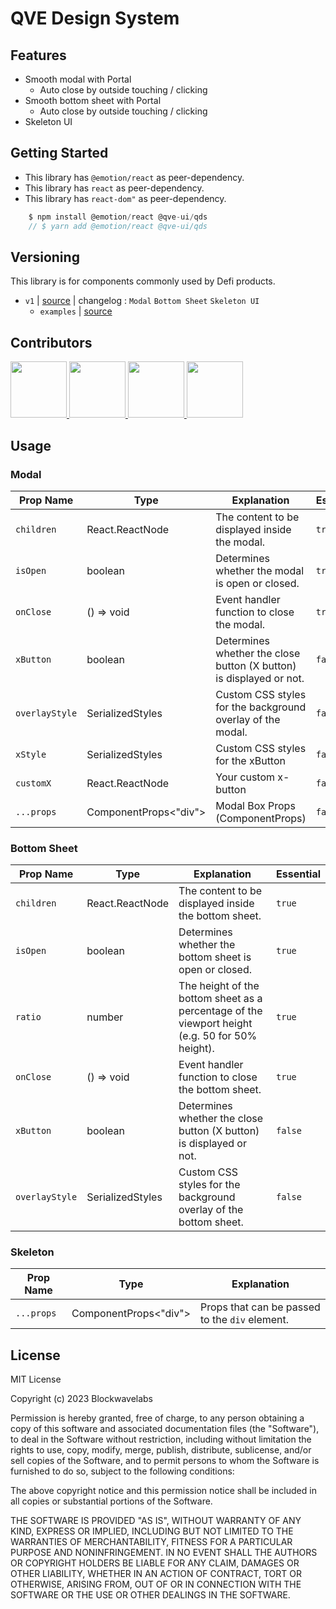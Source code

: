 # QVE Design System

## Features

- Smooth modal with Portal
  - Auto close by outside touching / clicking
- Smooth bottom sheet with Portal
  - Auto close by outside touching / clicking
- Skeleton UI

## Getting Started

- This library has `@emotion/react` as peer-dependency.
- This library has `react` as peer-dependency.
- This library has `react-dom"` as peer-dependency.

```javascript
    $ npm install @emotion/react @qve-ui/qds
    // $ yarn add @emotion/react @qve-ui/qds
```

## Versioning

This library is for components commonly used by Defi products.

- `v1` | [source](https://github.com/ziptalk/QDS-monorepo/tree/master/qds/src) | changelog : `Modal` `Bottom Sheet` `Skeleton UI`
  - `examples` | [source](https://github.com/ziptalk/QDS-monorepo/tree/master/qds-example)

## Contributors

<p>
<a href="https://github.com/BWLdoyeon">
    <img src="https://avatars.githubusercontent.com/u/121469036?v=4" width="90">
</a>
<a href="https://github.com/youngan1111">
    <img src="https://avatars.githubusercontent.com/u/68759940?v=4" width="90">
</a>
<a href="https://github.com/Jun99uu">
    <img src="https://avatars.githubusercontent.com/u/44965706?v=4" width="90">
</a>
<a href="https://github.com/maebin">
    <img src="https://avatars.githubusercontent.com/u/109774178?v=4" width="90">
</a>
</p>

## Usage

### Modal

| Prop Name      | Type                  | Explanation                                                         | Essential |
| -------------- | --------------------- | ------------------------------------------------------------------- | --------- |
| `children`     | React.ReactNode       | The content to be displayed inside the modal.                       | `true`    |
| `isOpen`       | boolean               | Determines whether the modal is open or closed.                     | `true`    |
| `onClose`      | () => void            | Event handler function to close the modal.                          | `true`    |
| `xButton`      | boolean               | Determines whether the close button (X button) is displayed or not. | `false`   |
| `overlayStyle` | SerializedStyles      | Custom CSS styles for the background overlay of the modal.          | `false`   |
| `xStyle`       | SerializedStyles      | Custom CSS styles for the xButton                                   | `false`   |
| `customX`      | React.ReactNode       | Your custom x-button                                                | `false`   |
| `...props`     | ComponentProps<"div"> | Modal Box Props (ComponentProps)                                    | `false`   |

### Bottom Sheet

| Prop Name      | Type             | Explanation                                                                                     | Essential |
| -------------- | ---------------- | ----------------------------------------------------------------------------------------------- | --------- |
| `children`     | React.ReactNode  | The content to be displayed inside the bottom sheet.                                            | `true`    |
| `isOpen`       | boolean          | Determines whether the bottom sheet is open or closed.                                          | `true`    |
| `ratio`        | number           | The height of the bottom sheet as a percentage of the viewport height (e.g. 50 for 50% height). | `true`    |
| `onClose`      | () => void       | Event handler function to close the bottom sheet.                                               | `true`    |
| `xButton`      | boolean          | Determines whether the close button (X button) is displayed or not.                             | `false`   |
| `overlayStyle` | SerializedStyles | Custom CSS styles for the background overlay of the bottom sheet.                               | `false`   |

### Skeleton

| Prop Name  | Type                  | Explanation                                    |
| ---------- | --------------------- | ---------------------------------------------- |
| `...props` | ComponentProps<"div"> | Props that can be passed to the `div` element. |

## License

MIT License

Copyright (c) 2023 Blockwavelabs

Permission is hereby granted, free of charge, to any person obtaining a copy
of this software and associated documentation files (the "Software"), to deal
in the Software without restriction, including without limitation the rights
to use, copy, modify, merge, publish, distribute, sublicense, and/or sell
copies of the Software, and to permit persons to whom the Software is
furnished to do so, subject to the following conditions:

The above copyright notice and this permission notice shall be included in all
copies or substantial portions of the Software.

THE SOFTWARE IS PROVIDED "AS IS", WITHOUT WARRANTY OF ANY KIND, EXPRESS OR
IMPLIED, INCLUDING BUT NOT LIMITED TO THE WARRANTIES OF MERCHANTABILITY,
FITNESS FOR A PARTICULAR PURPOSE AND NONINFRINGEMENT. IN NO EVENT SHALL THE
AUTHORS OR COPYRIGHT HOLDERS BE LIABLE FOR ANY CLAIM, DAMAGES OR OTHER
LIABILITY, WHETHER IN AN ACTION OF CONTRACT, TORT OR OTHERWISE, ARISING FROM,
OUT OF OR IN CONNECTION WITH THE SOFTWARE OR THE USE OR OTHER DEALINGS IN THE
SOFTWARE.
